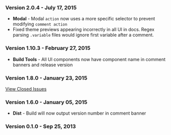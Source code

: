 ### Version 2.0.4 - July 17, 2015

- **Modal** - Modal `action` now uses a more specific selector to prevent modifying `comment action`
- Fixed theme previews appearing incorrectly in all UI in docs. Regex parsing `.variable` files would ignore first variable after a comment.

### Version 1.10.3 - February 27, 2015

- **Build Tools** - All UI components now have component name in comment banners and release version

### Version 1.8.0 - January 23, 2015

[View Closed Issues](https://github.com/Semantic-Org/Semantic-UI/issues?q=is%3Aissue+milestone%3A1.8.0+is%3Aclosed+sort%3Acomments-desc)

### Version 1.6.0 - January 05, 2015

- **Dist** - Build will now output version number in comment banner

### Version 0.1.0 - Sep 25, 2013